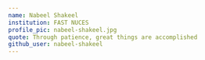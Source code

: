 ```yaml
---
name: Nabeel Shakeel
institution: FAST NUCES
profile_pic: nabeel-shakeel.jpg
quote: Through patience, great things are accomplished
github_user: nabeel-shakeel
---
```

